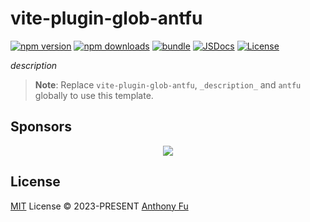 # vite-plugin-glob-antfu

[![npm version][npm-version-src]][npm-version-href]
[![npm downloads][npm-downloads-src]][npm-downloads-href]
[![bundle][bundle-src]][bundle-href]
[![JSDocs][jsdocs-src]][jsdocs-href]
[![License][license-src]][license-href]

_description_

> **Note**:
> Replace `vite-plugin-glob-antfu`, `_description_` and `antfu` globally to use this template.

## Sponsors

<p align="center">
  <a href="https://cdn.jsdelivr.net/gh/antfu/static/sponsors.svg">
    <img src='https://cdn.jsdelivr.net/gh/antfu/static/sponsors.svg'/>
  </a>
</p>

## License

[MIT](./LICENSE) License © 2023-PRESENT [Anthony Fu](https://github.com/antfu)

<!-- Badges -->

[npm-version-src]: https://img.shields.io/npm/v/vite-plugin-glob-antfu?style=flat&colorA=080f12&colorB=1fa669
[npm-version-href]: https://npmjs.com/package/vite-plugin-glob-antfu
[npm-downloads-src]: https://img.shields.io/npm/dm/vite-plugin-glob-antfu?style=flat&colorA=080f12&colorB=1fa669
[npm-downloads-href]: https://npmjs.com/package/vite-plugin-glob-antfu
[bundle-src]: https://img.shields.io/bundlephobia/minzip/vite-plugin-glob-antfu?style=flat&colorA=080f12&colorB=1fa669&label=minzip
[bundle-href]: https://bundlephobia.com/result?p=vite-plugin-glob-antfu
[license-src]: https://img.shields.io/github/license/antfu/vite-plugin-glob-antfu.svg?style=flat&colorA=080f12&colorB=1fa669
[license-href]: https://github.com/antfu/vite-plugin-glob-antfu/blob/main/LICENSE
[jsdocs-src]: https://img.shields.io/badge/jsdocs-reference-080f12?style=flat&colorA=080f12&colorB=1fa669
[jsdocs-href]: https://www.jsdocs.io/package/vite-plugin-glob-antfu
